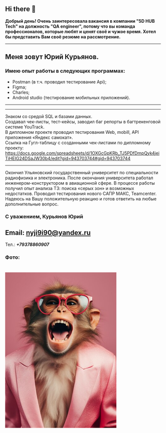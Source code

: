 ## Hi there 👋
**Добрый день! Очень заинтересовала вакансия в компании "5D HUB Tech" на должность "QA engineer", потому что вы команда профессионалов, которые любят и ценят своё и чужое время. Хотел бы представить Вам своё резюме на рассмотрение.**
__________________________________
## Меня зовут Юрий Курьянов. 
### Имею опыт работы в следующих программах: 
+ Postman (в т.ч. проводил тестирование Api);
+ Figma;
+ Charles;
+ Android studio (тестирование мобильных приложений). 
_____________________________
_____________________________
Знаком со средой SQL и базами данных. 
<br/>Создавал чек-листы, тест-кейсы, заводил баг репорты в багтрекенговой системе YouTrack. 
<br/>В дипломном проекте проводил тестирования Web, mobill, API приложения «Яндекс самокат». <br/>Ссылка на Гугл-таблицу с созданными чек-листами по дипломному проекту: https://docs.google.com/spreadsheets/d/1OXGcGpKRb_TJ5PDfDmpQyk4jeiTiHEIG24DSaJW30b4/edit?gid=943703744#gid=943703744
__________________________________
Окончил Ульяновский государственный университет по специальности радиофизика и электроника. После окончания университета работал инженером-конструктором в авиационной сфере. В процессе работы получил опыт анализа ТЗ: поиска «серых зон» и возможных недостатков. Проводил тестирования нового САПР МАКС, Teamcenter. Надеюсь на Вашу положительную реакцию и готов ответить на любые дополнительные вопрос.
### С уважением, Курьянов Юрий
## Email: nyji9i90@yandex.ru
Тел.: ***+79378860907***
### Фото: 
# ![ManChik](https://github.com/Kuryanov1990/Kuryanov1990/blob/main/funny-monkey-with-glasses-studio_23-2150844100.jpg)


